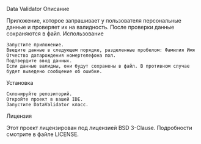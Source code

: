 Data Validator
Описание

Приложение, которое запрашивает у пользователя персональные данные и проверяет их на валидность. После проверки данные сохраняются в файл.
Использование

    Запустите приложение.
    Введите данные в следующем порядке, разделенные пробелом: Фамилия Имя Отчество датарождения номертелефона пол.
    Подтвердите ввод данных.
    Если данные валидны, они будут сохранены в файл. В противном случае будет выведено сообщение об ошибке.

Установка

    Склонируйте репозиторий.
    Откройте проект в вашей IDE.
    Запустите DataValidator класс.

Лицензия

Этот проект лицензирован под лицензией BSD 3-Clause. Подробности смотрите в файле LICENSE.